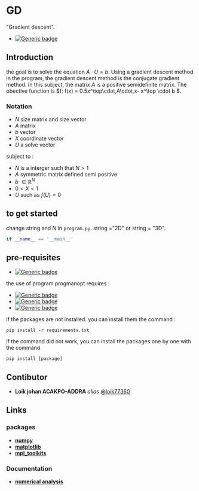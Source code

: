 # GD

"Gradient descent".
- [![Generic badge](https://img.shields.io/badge/with--made-python-informational.svg)](https://shields.io/)

## Introduction

the goal is to solve the equation $A \cdot U = b$. Using a gradient descent method in the program, the gradient descent method is the conjugate gradient method. In this subject, the matrix $A$ is a positive semidefinite matrix. The obective function is $f: f(x) = 0.5x^\top\cdot\,A\cdot\,x- x^\top \cdot b $.


### Notation
- $N$ size matrix and size vector
- $A$  matrix
- $b$ vector 
- $X$ coordinate vector
- $U$ a  solve vector 

subject to :

- $N$ is a interger such that $N > 1$
- $A$ symmetric matrix defined semi positive
- $b$ $\in \mathbb{R}^N$
- $0 < X < 1$
- $U$ such as $f(U) = 0$


<!-- - [![shield](http://img.shields.io/badges/made with-r-informational)](http://forthebadge.com) -->
<!-- - [![shield](http://img.shields.io/badges/made with-matlab-informational)](http://forthebadge.com) -->



<!-- --> 
## to get started

change string and $N$ in `program.py`. string ="2D" or string = "3D".
```python 
if __name__ == '__main__'
```



## pre-requisites


- [![Generic badge](https://img.shields.io/badge/python-3.7.3-brightgreen.svg)](https://shields.io)

the use of program progmanopt requires :  

- [![Generic badge](https://img.shields.io/badge/numpy-1.6-brithtgreen.svg)](https://shields.io)
- [![Generic badge](https://img.shields.io/badge/matplotlib--brithtgreen.svg)](https://shields.io)
- [![Generic badge](https://img.shields.io/badge/mpl_toolkits--brithtgreen.svg)](https://shields.io)


if the packages are not installed. you can install them the command :

```
pip install -r requirements.txt
```


if the command did not work, you can install the packages one by one with the command  
```
pip install [package]
```

## Contibutor

- **Loik johan ACAKPO-ADDRA** _alias_ [@loik77360](https://github.com/loik77360/PSD)

## Links

### packages

- **[numpy](https://numpy.org/)**
- **[matplotlib](https://matplotlib.org/)**
- **[mpl_toolkits](https://matplotlib.org/1.3.0/mpl_toolkits/index.html)**
<!-- **[tensorflow](https://www.manopt.org/tutorial.html)** -->



### Documentation
- **[numerical analysis](https://www.i2m.univ-amu.fr/perso/raphaele.herbin/PUBLI/anamat.pdf)**   
<!-- liks -->





